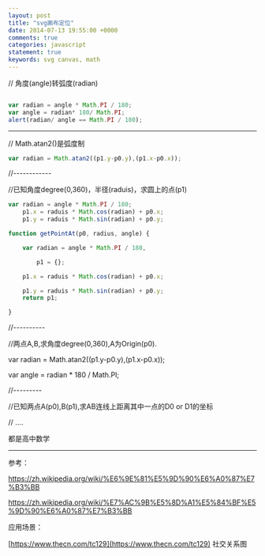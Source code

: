 ```yaml
---
layout: post
title: "svg画布定位"
date: 2014-07-13 19:55:00 +0000
comments: true
categories: javascript
statement: true
keywords: svg canvas, math
---
```



// 角度(angle)转弧度(radian)


```js

var radian = angle * Math.PI / 180;
var angle = radian* 180/ Math.PI;
alert(radian/ angle == Math.PI / 180);
```
<!-- more -->
----------------

// Math.atan2()是弧度制

```js
var radian = Math.atan2((p1.y-p0.y),(p1.x-p0.x));
```

//------------

//已知角度degree(0,360)，半径(raduis)，求圆上的点(p1)

```js
var radian = angle * Math.PI / 180;
    p1.x = raduis * Math.cos(radian) + p0.x;  
    p1.y = raduis * Math.sin(radian) + p0.y;

function getPointAt(p0, radius, angle) {

    var radian = angle * Math.PI / 180,

        p1 = {};

    p1.x = raduis * Math.cos(radian) + p0.x;  

    p1.y = raduis * Math.sin(radian) + p0.y; 
    return p1; 

}
```

//----------

//两点A,B,求角度degree(0,360),A为Origin(p0).

var radian = Math.atan2((p1.y-p0.y),(p1.x-p0.x));

var angle = radian * 180 / Math.PI;

//---------

//已知两点A(p0),B(p1),求AB连线上距离其中一点的D0 or D1的坐标

// ....

都是高中数学

----


参考：


https://zh.wikipedia.org/wiki/%E6%9E%81%E5%9D%90%E6%A0%87%E7%B3%BB

https://zh.wikipedia.org/wiki/%E7%AC%9B%E5%8D%A1%E5%84%BF%E5%9D%90%E6%A0%87%E7%B3%BB

应用场景：

[https://www.thecn.com/tc129](https://www.thecn.com/tc129) 社交关系图





